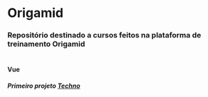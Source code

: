 # Origamid
### Repositório destinado a cursos feitos na plataforma de treinamento Origamid
#
#### Vue
##### Primeiro projeto <a target="_blank" href="https://techno-ochre.vercel.app/">Techno</a>
